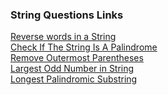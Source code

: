 ### String Questions Links

[Reverse words in a String](https://leetcode.com/problems/reverse-words-in-a-string/description/) <br>
[Check If The String Is A Palindrome](https://www.codingninjas.com/studio/problems/check-if-the-string-is-a-palindrome_1062633) <br>
[Remove Outermost Parentheses](https://leetcode.com/problems/remove-outermost-parentheses/description/) <br>
[Largest Odd Number in String](https://leetcode.com/problems/largest-odd-number-in-string/description/) <br>
[Longest Palindromic Substring](https://leetcode.com/problems/longest-palindromic-substring/description/) <br>
